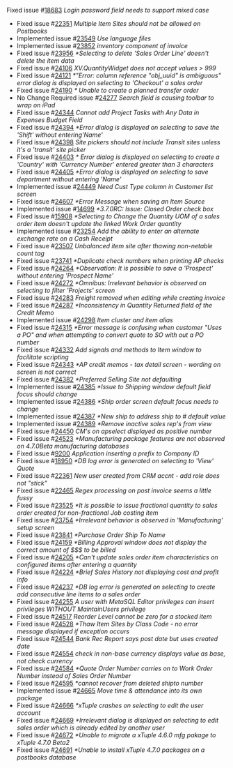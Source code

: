  Fixed
  issue #[18683](http://www.xtuple.org/xtincident/view/bugs/18683)
  _Login password field needs to support mixed case_
- Fixed
  issue #[22351](http://www.xtuple.org/xtincident/view/bugs/22351)
  _Multiple Item Sites should not be allowed on Postbooks_
- Implemented
  issue #[23549](http://www.xtuple.org/xtincident/view/bugs/23549)
  _Use language files_
- Implemented
  issue #[23852](http://www.xtuple.org/xtincident/view/bugs/23852)
  _inventory component of invoice_
- Fixed
  issue #[23956](http://www.xtuple.org/xtincident/view/bugs/23956)
  _*Selecting to delete 'Sales Order Line' doesn't delete the item data_
- Fixed
  issue #[24106](http://www.xtuple.org/xtincident/view/bugs/24106)
  _XV.QuantityWidget does not accept values > 999_
- Fixed
  issue #[24121](http://www.xtuple.org/xtincident/view/bugs/24121)
  _*"Error: column reference "obj_uuid" is ambiguous" error dialog is displayed on selecting to 'Checkout' a sales order_
- Fixed
  issue #[24190](http://www.xtuple.org/xtincident/view/bugs/24190)
  _* Unable to create a planned transfer order_
- No Change Required
  issue #[24277](http://www.xtuple.org/xtincident/view/bugs/24277)
  _Search field is causing toolbar to wrap on iPad_
- Fixed
  issue #[24344](http://www.xtuple.org/xtincident/view/bugs/24344)
  _Cannot add Project Tasks with Any Data in Expenses Budget Field_
- Fixed
  issue #[24394](http://www.xtuple.org/xtincident/view/bugs/24394)
  _*Error dialog is displayed on selecting to save the 'Shift' without entering'Name'_
- Fixed
  issue #[24398](http://www.xtuple.org/xtincident/view/bugs/24398)
  _Site pickers should not include Transit sites unless it's a 'transit' site picker_
- Fixed
  issue #[24403](http://www.xtuple.org/xtincident/view/bugs/24403)
  _* Error dialog is displayed on selecting to create a 'Country' with 'Currency Number' entered greater than 3 characters_
- Fixed
  issue #[24405](http://www.xtuple.org/xtincident/view/bugs/24405)
  _*Error dialog is displayed on selecting to save department without entering 'Name'_
- Implemented
  issue #[24449](http://www.xtuple.org/xtincident/view/bugs/24449)
  _Need Cust Type column in Customer list screen_
- Fixed
  issue #[24607](http://www.xtuple.org/xtincident/view/bugs/24607)
  _*Error Message when saving an Item Source_
- Implemented
  issue #[14699](http://www.xtuple.org/xtincident/view/bugs/14699)
  _*3.7.0RC: Issue: Closed Order check box_
- Fixed
  issue #[15908](http://www.xtuple.org/xtincident/view/bugs/15908)
  _*Selecting to Change the Quantity UOM of a sales order item doesn't update the linked Work Order quantity_
- Implemented
  issue #[23254](http://www.xtuple.org/xtincident/view/bugs/23254)
  _Add the ability to enter an alternate exchange rate on a Cash Receipt_
- Fixed
  issue #[23507](http://www.xtuple.org/xtincident/view/bugs/23507)
  _Unbalanced item site after thawing non-netable count tag_
- Fixed
  issue #[23741](http://www.xtuple.org/xtincident/view/bugs/23741)
  _*Duplicate check numbers when printing AP checks_
- Fixed
  issue #[24264](http://www.xtuple.org/xtincident/view/bugs/24264)
  _*Observation: It is possible to save a 'Prospect' without entering 'Prospect Name'_
- Fixed
  issue #[24272](http://www.xtuple.org/xtincident/view/bugs/24272)
  _*Omnibus: Irrelevant behavior is observed on selecting to filter 'Projects' screen_
- Fixed
  issue #[24283](http://www.xtuple.org/xtincident/view/bugs/24283)
  _Freight removed when editing while creating invoice_
- Fixed
  issue #[24287](http://www.xtuple.org/xtincident/view/bugs/24287)
  _*Inconsistency in Quantity Returned field of the Credit Memo_
- Implemented
  issue #[24298](http://www.xtuple.org/xtincident/view/bugs/24298)
  _Item cluster and item alias_
- Fixed
  issue #[24315](http://www.xtuple.org/xtincident/view/bugs/24315)
  _*Error message is confusing when customer "Uses a PO" and when attempting to convert quote to SO with out a PO number_
- Fixed
  issue #[24332](http://www.xtuple.org/xtincident/view/bugs/24332)
  _Add signals and methods to Item window to facilitate scripting_
- Fixed
  issue #[24343](http://www.xtuple.org/xtincident/view/bugs/24343)
  _*AP credit memos - tax detail screen - wording on screen is not correct_
- Fixed
  issue #[24382](http://www.xtuple.org/xtincident/view/bugs/24382)
  _*Preferred Selling Site not defaulting_
- Implemented
  issue #[24385](http://www.xtuple.org/xtincident/view/bugs/24385)
  _*Issue to Shipping window default field focus should change_
- Implemented
  issue #[24386](http://www.xtuple.org/xtincident/view/bugs/24386)
  _*Ship order screen default focus needs to change_
- Implemented
  issue #[24387](http://www.xtuple.org/xtincident/view/bugs/24387)
  _*New ship to address ship to # default value_
- Implemented
  issue #[24389](http://www.xtuple.org/xtincident/view/bugs/24389)
  _*Remove inactive sales rep's from view_
- Fixed
  issue #[24450](http://www.xtuple.org/xtincident/view/bugs/24450)
  _CM's on apselect displayed as positive number_
- Fixed
  issue #[24523](http://www.xtuple.org/xtincident/view/bugs/24523)
  _*Manufacturing package features are not observed on 4.7.0Beta manufacturing databases_
- Fixed
  issue #[9200](http://www.xtuple.org/xtincident/view/bugs/9200)
  _Application inserting a prefix to Company ID_
- Fixed
  issue #[18950](http://www.xtuple.org/xtincident/view/bugs/18950)
  _*DB log error is generated on selecting to 'View' Quote_
- Fixed
  issue #[22361](http://www.xtuple.org/xtincident/view/bugs/22361)
  _New user created from CRM accnt - add role does not "stick"_
- Fixed
  issue #[22465](http://www.xtuple.org/xtincident/view/bugs/22465)
  _Regex processing on post invoice seems a little fussy_
- Fixed
  issue #[23525](http://www.xtuple.org/xtincident/view/bugs/23525)
  _*It is possible to issue fractional quantity to sales order created for non-fractional Job costing item_
- Fixed
  issue #[23754](http://www.xtuple.org/xtincident/view/bugs/23754)
  _*Irrelevant behavior is observed in 'Manufacturing' setup screen_
- Fixed
  issue #[23841](http://www.xtuple.org/xtincident/view/bugs/23841)
  _*Purchase Order Ship To Name_
- Fixed
  issue #[24159](http://www.xtuple.org/xtincident/view/bugs/24159)
  _*Billing Approval window does not display the correct amount of $$$ to be billed_
- Fixed
  issue #[24205](http://www.xtuple.org/xtincident/view/bugs/24205)
  _*Can't update sales order item characteristics on configured items after entering a quantity_
- Fixed
  issue #[24224](http://www.xtuple.org/xtincident/view/bugs/24224)
  _*Brief Sales History not displaying cost and profit info_
- Fixed
  issue #[24237](http://www.xtuple.org/xtincident/view/bugs/24237)
  _*DB log error is generated on selecting to create add consecutive line items to a sales order_
- Fixed
  issue #[24255](http://www.xtuple.org/xtincident/view/bugs/24255)
  _A user with MetaSQL Editor privileges can insert privileges WITHOUT MaintainUsers privilege_
- Fixed
  issue #[24517](http://www.xtuple.org/xtincident/view/bugs/24517)
  _Reorder Level cannot be zero for a stocked item_
- Fixed
  issue #[24528](http://www.xtuple.org/xtincident/view/bugs/24528)
  _*Thaw Item Sites by Class Code - no error message displayed if exception occurs_
- Fixed
  issue #[24544](http://www.xtuple.org/xtincident/view/bugs/24544)
  _Bank Rec Report says post date but uses created date_
- Fixed
  issue #[24554](http://www.xtuple.org/xtincident/view/bugs/24554)
  _check in non-base currency displays value as base, not check currency_
- Fixed
  issue #[24584](http://www.xtuple.org/xtincident/view/bugs/24584)
  _*Quote Order Number carries on to Work Order Number instead of Sales Order Number_
- Fixed
  issue #[24595](http://www.xtuple.org/xtincident/view/bugs/24595)
  _*cannot recover from deleted shipto number_
- Implemented
  issue #[24665](http://www.xtuple.org/xtincident/view/bugs/24665)
  _Move time & attendance into its own package_
- Fixed
  issue #[24666](http://www.xtuple.org/xtincident/view/bugs/24666)
  _*xTuple crashes on selecting to edit the user account_
- Fixed
  issue #[24669](http://www.xtuple.org/xtincident/view/bugs/24669)
  _*Irrelevant dialog is displayed on selecting to edit sales order which is already edited by another user_
- Fixed
  issue #[24672](http://www.xtuple.org/xtincident/view/bugs/24672)
  _*Unable to migrate a xTuple 4.6.0 mfg pakage to xTuple 4.7.0 Beta2_
- Fixed
  issue #[24691](http://www.xtuple.org/xtincident/view/bugs/24691)
  _*Unable to install xTuple 4.7.0 packages on a postbooks database_
